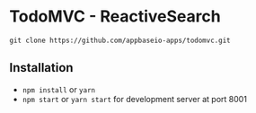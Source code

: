 # TodoMVC - ReactiveSearch

```
git clone https://github.com/appbaseio-apps/todomvc.git
```


## Installation

- `npm install` or `yarn`
- `npm start` or `yarn start` for development server at port 8001
